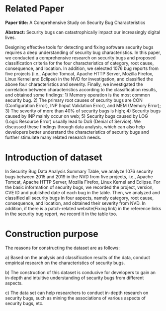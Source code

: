 # Related Paper

**Paper title:**  A Comprehensive Study on Security Bug Characteristics

**Abstract:** Security bugs can catastrophically impact our increasingly digital lives. 

Designing effective tools for detecting and fixing software security bugs requires a deep understanding of security bug characteristics. In this paper, we conducted a comprehensive research on security bugs and proposed classification criteria for the four characteristics of category, root cause, consequence, and location. In addition, we selected 1076 bug reports from five projects (i.e., Apache Tomcat, Apache HTTP Server, Mozilla Firefox, Linux Kernel and Eclipse) in the NVD for investigation, and classified the above four characteristics and severity. Finally, we investigated the correlation between characteristics according to the classification results, and obtained some findings: 1) Memory operation is the most common security bug. 2) The primary root causes of security bugs are CON (Configuration Error), INP (Input Validation Error), and MEM (Memory Error); 3) The severity of more than 40\% of security bugs is high; 4) Security bugs caused by INP mainly occur on web; 5) Security bugs caused by LOG (Logic Resource Error) usually lead to DoS (Denial of Service). We discussed these findings through data analysis, which can also help developers better understand the characteristics of security bugs and further stimulate many related research needs.

# Introduction of dataset
In Security Bug Data Analysis Summary Table, we analyze 1076 security bugs between 2015 and 2019 in the NVD from five projects, i.e., Apache Tomcat, Apache HTTP Server, Mozilla Firefox, Linux Kernel and Eclipse. For the basic information of security bugs, we recorded the project, version, CVE ID and published date of each bug in the table. Then, we analyzed and classified all security bugs in four aspects, namely category, root cause, consequence, and location, and obtained their severity from NVD. In addition, if there is a patch-related website(Fixing link) in the reference links in the security bug report, we record it in the table too.

# Construction purpose

The reasons for constructing the dataset are as follows:

a)  Based on the analysis and classification results of the data, conduct empirical research on the characteristics of security bugs. 

b)  The construction of this dataset is conducive for developers to gain an in-depth and intuitive understanding of security bugs from different aspects. 

c)  The data set can help researchers to conduct in-depth research on  security bugs, such as mining the associations of various aspects of security bugs, etc.




